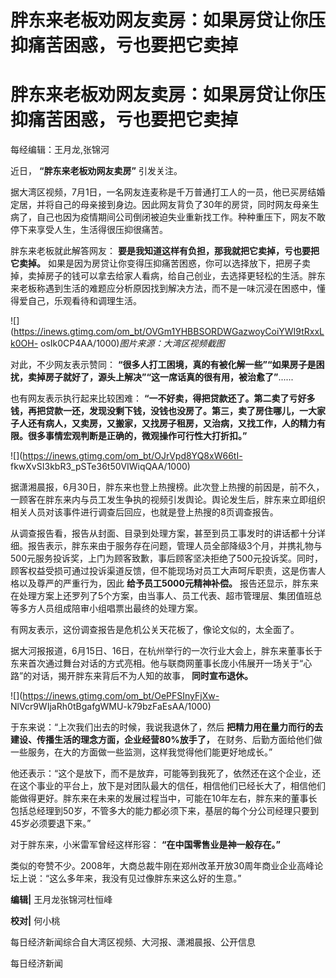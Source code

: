 # 胖东来老板劝网友卖房：如果房贷让你压抑痛苦困惑，亏也要把它卖掉

# 胖东来老板劝网友卖房：如果房贷让你压抑痛苦困惑，亏也要把它卖掉

每经编辑：王月龙,张锦河

近日， **“胖东来老板劝网友卖房”** 引发关注。

据大湾区视频，7月1日，一名网友连麦称是千万普通打工人的一员，他已买房结婚定居，并将自己的母亲接到身边。因此网友背负了30年的房贷，同时网友母亲生病了，自己也因为疫情期间公司倒闭被迫失业重新找工作。种种重压下，网友不敢停下来享受人生，生活得很压抑很痛苦。

胖东来老板就此解答网友： **要是我知道这样有负担，那我就把它卖掉，亏也要把它卖掉。**
如果是因为房贷让你变得压抑痛苦困惑，你可以选择放下，把房子卖掉，卖掉房子的钱可以拿去给家人看病，给自己创业，去选择更轻松的生活。胖东来老板称遇到生活的难题应分析原因找到解决方法，而不是一味沉浸在困惑中，懂得爱自己，乐观看待和调理生活。

![](https://inews.gtimg.com/om_bt/OVGm1YHBBSORDWGazwoyCoiYWI9tRxxLk0OH-
osIk0CP4AA/1000)_图片来源：大湾区视频截图_

对此，不少网友表示赞同：
**“很多人打工困境，真的有被化解一些”“如果房子是困扰，卖掉房子就好了，源头上解决”“这一席话真的很有用，被治愈了”**......

也有网友表示执行起来比较困难：
**“一不好卖，得把贷款还了。第二卖了亏好多钱，再把贷款一还，发现没剩下钱，没钱也没房了。第三，卖了房住哪儿，一大家子人还有病人，又卖房，又搬家，又找房子租房，又治病，又找工作，人的精力有限。很多事情宏观判断是正确的，微观操作可行性大打折扣。”**

![](https://inews.gtimg.com/om_bt/OJrVpd8YQ8xW66tI-
fkwXvSI3kbR3_pSTe36t50VIWiqQAA/1000)

据潇湘晨报，6月30日，胖东来也登上热搜榜。此次登上热搜的前因是，前不久，一顾客在胖东来内与员工发生争执的视频引发舆论。舆论发生后，胖东来立即组织相关人员对该事件进行调查后回应，也就是登上热搜的8页调查报告。

从调查报告看，报告从封面、目录到处理方案，甚至到员工事发时的讲话都十分详细。报告表示，胖东来由于服务存在问题，管理人员全部降级3个月，并携礼物与500元服务投诉奖，上门为顾客致歉，事后顾客坚决拒绝了500元投诉奖。同时，顾客权益受损可通过投诉渠道反馈，但不能现场对员工大声呵斥职责，这是伤害人格以及尊严的严重行为，因此
**给予员工5000元精神补偿。**
报告还显示，胖东来在处理方案上还罗列了5个方案，由当事人、员工代表、超市管理层、集团值班总等多方人员组成陪审小组唱票出最终的处理方案。

有网友表示，这份调查报告是危机公关天花板了，像论文似的，太全面了。

据大河报报道，6月15日、16日，在杭州举行的一次行业大会上，胖东来董事长于东来首次通过舞台对话的方式亮相。他与联商网董事长庞小伟展开一场关于“心路”的对话，揭开胖东来背后不为人知的故事，
**同时宣布退休。**

![](https://inews.gtimg.com/om_bt/OePFSInyFjXw-
NlVcr9WIjaRh0tBgafgWMU-k79bzFaEsAA/1000)

于东来说：“上次我们出去的时候，我说我退休了，然后 **把精力用在量力而行的去建设、传播生活的理念方面，企业经营80%放手了，**
在财务、后勤方面给他们做一些服务，在大的方面做一些监测，这样我觉得他们能更好地成长。”

他还表示：“这个是放下，而不是放弃，可能等到我死了，依然还在这个企业，还在这个事业的平台上，放下是对团队最大的信任，相信他们已经长大了，相信他们能做得更好。胖东来在未来的发展过程当中，可能在10年左右，胖东来的董事长包括总经理到50岁，不管多大的能力都必须下来，基层的每个分公司经理只要到45岁必须要退下来。”

对于胖东来，小米雷军曾经这样形容： **“在中国零售业是神一般存在。”**

类似的夸赞不少。2008年，大商总裁牛刚在郑州改革开放30周年商业企业高峰论坛上说：“这么多年来，我没有见过像胖东来这么好的生意。”

**编辑|** 王月龙张锦河杜恒峰

**校对|** 何小桃

每日经济新闻综合自大湾区视频、大河报、潇湘晨报、公开信息

每日经济新闻

